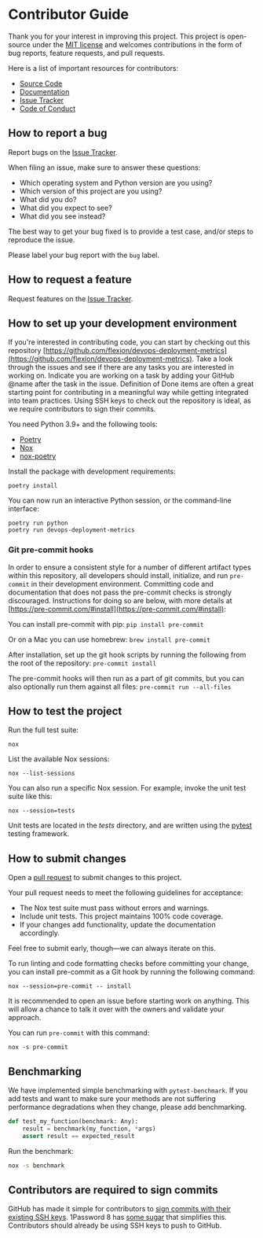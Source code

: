 # Contributor Guide

Thank you for your interest in improving this project.
This project is open-source under the [MIT license] and
welcomes contributions in the form of bug reports, feature requests, and pull requests.

Here is a list of important resources for contributors:

- [Source Code]
- [Documentation]
- [Issue Tracker]
- [Code of Conduct]

[mit license]: https://opensource.org/licenses/MIT
[source code]: https://github.com/flexion/devops-deployment-metrics
[documentation]: https://devops-deployment-metrics.readthedocs.io/
[issue tracker]: https://github.com/flexion/devops-deployment-metrics/issues

## How to report a bug

Report bugs on the [Issue Tracker].

When filing an issue, make sure to answer these questions:

- Which operating system and Python version are you using?
- Which version of this project are you using?
- What did you do?
- What did you expect to see?
- What did you see instead?

The best way to get your bug fixed is to provide a test case,
and/or steps to reproduce the issue.

Please label your bug report with the `bug` label.

## How to request a feature

Request features on the [Issue Tracker].

## How to set up your development environment

If you're interested in contributing code, you can start by checking out this repository
[https://github.com/flexion/devops-deployment-metrics](https://github.com/flexion/devops-deployment-metrics).
Take a look through the issues and see if there are any tasks you are interested in working on.
Indicate you are working on a task by adding your GitHub @name after the task in the issue.
Definition of Done items are often a great starting point for contributing in a meaningful way while getting integrated into team practices.
Using SSH keys to check out the repository is ideal, as we require contributors to sign their commits.

You need Python 3.9+ and the following tools:

- [Poetry]
- [Nox]
- [nox-poetry]

Install the package with development requirements:

```console
poetry install
```

You can now run an interactive Python session,
or the command-line interface:

```console
poetry run python
poetry run devops-deployment-metrics
```

[poetry]: https://python-poetry.org/
[nox]: https://nox.thea.codes/
[nox-poetry]: https://nox-poetry.readthedocs.io/

### Git pre-commit hooks

In order to ensure a consistent style for a number of different artifact types within this repository, all developers
should install, initialize, and run `pre-commit` in their development environment. Committing code and documentation
that does not pass the pre-commit checks is strongly discouraged. Instructions for doing so are below, with more details
at [https://pre-commit.com/#install](https://pre-commit.com/#install):

You can install pre-commit with pip:
`pip install pre-commit`

Or on a Mac you can use homebrew:
`brew install pre-commit`

After installation, set up the git hook scripts by running the following from the root of the repository:
`pre-commit install`

The pre-commit hooks will then run as a part of git commits, but you can also optionally run them against all files:
`pre-commit run --all-files`

## How to test the project

Run the full test suite:

```console
nox
```

List the available Nox sessions:

```console
nox --list-sessions
```

You can also run a specific Nox session.
For example, invoke the unit test suite like this:

```console
nox --session=tests
```

Unit tests are located in the _tests_ directory,
and are written using the [pytest] testing framework.

[pytest]: https://pytest.readthedocs.io/

## How to submit changes

Open a [pull request] to submit changes to this project.

Your pull request needs to meet the following guidelines for acceptance:

- The Nox test suite must pass without errors and warnings.
- Include unit tests. This project maintains 100% code coverage.
- If your changes add functionality, update the documentation accordingly.

Feel free to submit early, though—we can always iterate on this.

To run linting and code formatting checks before committing your change, you can install pre-commit as a Git hook by running the following command:

```console
nox --session=pre-commit -- install
```

It is recommended to open an issue before starting work on anything.
This will allow a chance to talk it over with the owners and validate your approach.

You can run `pre-commit` with this command:

```console
nox -s pre-commit
```

[pull request]: https://github.com/flexion/devops-deployment-metrics/pulls

## Benchmarking

We have implemented simple benchmarking with `pytest-benchmark`. If you add tests and want to make sure your methods
are not suffering performance degradations when they change, please add benchmarking.

```python
def test_my_function(benchmark: Any):
    result = benchmark(my_function, *args)
    assert result == expected_result
```

Run the benchmark:

```bash
nox -s benchmark
```

## Contributors are required to sign commits

GitHub has made it simple for contributors to
[sign commits with their existing SSH keys](https://docs.github.com/en/authentication/managing-commit-signature-verification/about-commit-signature-verification#ssh-commit-signature-verification).
1Password 8 has [some sugar](https://blog.1password.com/git-commit-signing/) that simplifies this.
Contributors should already be using SSH keys to push to GitHub.

<!-- github-only -->

[code of conduct]: CODE_OF_CONDUCT.md
